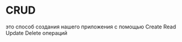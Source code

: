 # CRUD
это способ создания нашего приложения с помощью Create Read Update Delete операций                       